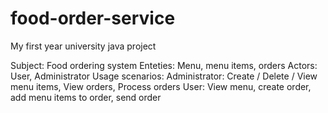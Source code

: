 # food-order-service
My first year university java project

Subject: Food ordering system
Enteties: Menu, menu items, orders
Actors: User, Administrator
Usage scenarios:
  Administrator: Create / Delete / View menu items, View orders, Process orders
  User: View menu, create order, add menu items to order, send order
